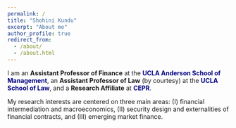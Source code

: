 ```yaml
---
permalink: /
title: "Shohini Kundu"
excerpt: "About me"
author_profile: true
redirect_from: 
  - /about/
  - /about.html
---
```


I am an **Assistant Professor of Finance** at the <a href="https://www.anderson.ucla.edu/" style="color:rgb(0, 0, 128); text-decoration: none;">**UCLA Anderson School of Management**</a>, an **Assistant Professor of Law** (by courtesy) at the <a href="https://law.ucla.edu/" style="color:rgb(0, 0, 128); text-decoration: none;">**UCLA School of Law**</a>, and a **Research Affiliate** at <a href="https://cepr.org/" style="color:rgb(0, 0, 128); text-decoration: none;">**CEPR**</a>. 

My research interests are centered on three main areas: (I) financial intermediation and macroeconomics, (II) security design and externalities of financial contracts, and (III) emerging market finance.

